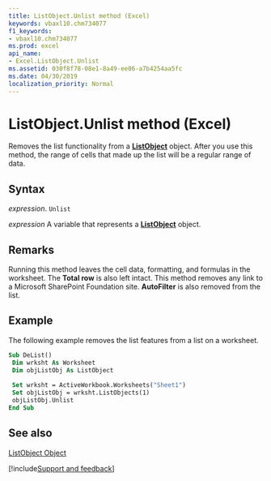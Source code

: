 ```yaml
---
title: ListObject.Unlist method (Excel)
keywords: vbaxl10.chm734077
f1_keywords:
- vbaxl10.chm734077
ms.prod: excel
api_name:
- Excel.ListObject.Unlist
ms.assetid: 030f8f78-08e1-8a49-ee06-a7b4254aa5fc
ms.date: 04/30/2019
localization_priority: Normal
---
```



# ListObject.Unlist method (Excel)

Removes the list functionality from a  **[ListObject](Excel.ListObject.md)** object. After you use this method, the range of cells that made up the list will be a regular range of data.


## Syntax

_expression_. `Unlist`

_expression_ A variable that represents a **[ListObject](Excel.ListObject.md)** object.


## Remarks

Running this method leaves the cell data, formatting, and formulas in the worksheet. The  **Total row** is also left intact. This method removes any link to a Microsoft SharePoint Foundation site. **AutoFilter** is also removed from the list.


## Example

The following example removes the list features from a list on a worksheet.


```vb
Sub DeList() 
 Dim wrksht As Worksheet 
 Dim objListObj As ListObject 
 
 Set wrksht = ActiveWorkbook.Worksheets("Sheet1") 
 Set objListObj = wrksht.ListObjects(1) 
 objListObj.Unlist 
End Sub
```


## See also


[ListObject Object](Excel.ListObject.md)

[!include[Support and feedback](~/includes/feedback-boilerplate.md)]